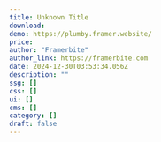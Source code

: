 ```yaml
---
title: Unknown Title
download:
demo: https://plumby.framer.website/
price: 
author: "Framerbite"
author_link: https://framerbite.com
date: 2024-12-30T03:53:34.056Z
description: ""
ssg: []
css: []
ui: []
cms: []
category: []
draft: false
---
```

